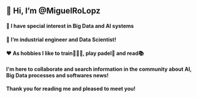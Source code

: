 ## 👋 Hi, I’m @MiguelRoLopz
#### 👀 I have special interest in Big Data and AI systems
#### 🧠 I’m industrial engineer and Data Scientist!
#### ❤️ As hobbies I like to train🏋🏻‍♂️, play padel🥎 and read📚
#### I'm here to collaborate and search information in the community about AI, Big Data processes and softwares news!
#### Thank you for reading me and pleased to meet you! 
